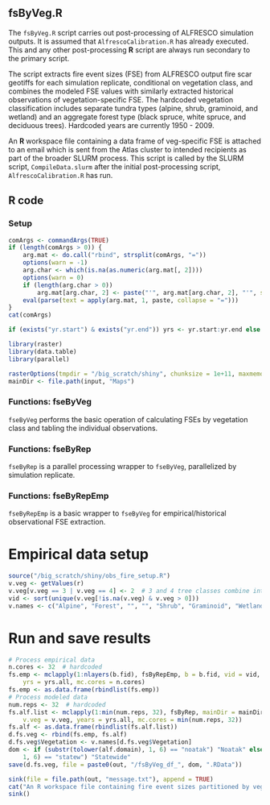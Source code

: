 


##
##
## fsByVeg.R

The `fsByVeg.R` script carries out post-processing of ALFRESCO simulation outputs.
It is assumed that `AlfrescoCalibration.R` has already executed. This and any other post-processing **R** script are always run secondary to the primary script.

The script extracts fire event sizes (FSE) from ALFRESCO output fire scar geotiffs for each simulation replicate,
conditional on vegetation class, and combines the modeled FSE values with similarly extracted historical observations of vegetation-specific FSE.
The hardcoded vegetation classification includes separate tundra types (alpine, shrub, graminoid, and wetland)
and an aggregate forest type (black spruce, white spruce, and deciduous trees).
Hardcoded years are currently 1950 - 2009.

An **R** workspace file containing a data frame of veg-specific FSE is attached to an email which is sent from the Atlas cluster to intended recipients as part of the broader SLURM process.
This script is called by the SLURM script, `CompileData.slurm` after the initial post-processing script, `AlfrescoCalibration.R` has run.

## R code

### Setup


```r
comArgs <- commandArgs(TRUE)
if (length(comArgs > 0)) {
    arg.mat <- do.call("rbind", strsplit(comArgs, "="))
    options(warn = -1)
    arg.char <- which(is.na(as.numeric(arg.mat[, 2])))
    options(warn = 0)
    if (length(arg.char > 0)) 
        arg.mat[arg.char, 2] <- paste("'", arg.mat[arg.char, 2], "'", sep = "")
    eval(parse(text = apply(arg.mat, 1, paste, collapse = "=")))
}
cat(comArgs)

if (exists("yr.start") & exists("yr.end")) yrs <- yr.start:yr.end else yrs <- 1950:2013

library(raster)
library(data.table)
library(parallel)

rasterOptions(tmpdir = "/big_scratch/shiny", chunksize = 1e+11, maxmemory = 1e+12)
mainDir <- file.path(input, "Maps")
```

### Functions: fseByVeg

`fseByVeg` performs the basic operation of calculating FSEs by vegetation class and tabling the individual observations.



### Functions: fseByRep

`fseByRep` is a parallel processing wrapper to `fseByVeg`, parallelized by simulation replicate.



### Functions: fseByRepEmp

`fseByRepEmp` is a basic wrapper to `fseByVeg` for empirical/historical observational FSE extraction.



# Empirical data setup


```r
source("/big_scratch/shiny/obs_fire_setup.R")
v.veg <- getValues(r)
v.veg[v.veg == 3 | v.veg == 4] <- 2  # 3 and 4 tree classes combine into class 2 to become 'forest', tundra types 1, 5, 6, and 7 remain as before
vid <- sort(unique(v.veg[!is.na(v.veg) & v.veg > 0]))
v.names <- c("Alpine", "Forest", "", "", "Shrub", "Graminoid", "Wetland")
```

# Run and save results


```r
# Process empirical data
n.cores <- 32  # hardcoded
fs.emp <- mclapply(1:nlayers(b.fid), fsByRepEmp, b = b.fid, vid = vid, v.veg = v.veg, 
    yrs = yrs.all, mc.cores = n.cores)
fs.emp <- as.data.frame(rbindlist(fs.emp))
# Process modeled data
num.reps <- 32  # hardcoded
fs.alf.list <- mclapply(1:min(num.reps, 32), fsByRep, mainDir = mainDir, vid = vid, 
    v.veg = v.veg, years = yrs.all, mc.cores = min(num.reps, 32))
fs.alf <- as.data.frame(rbindlist(fs.alf.list))
d.fs.veg <- rbind(fs.emp, fs.alf)
d.fs.veg$Vegetation <- v.names[d.fs.veg$Vegetation]
dom <- if (substr(tolower(alf.domain), 1, 6) == "noatak") "Noatak" else if (substr(tolower(alf.domain), 
    1, 6) == "statew") "Statewide"
save(d.fs.veg, file = paste0(out, "/fsByVeg_df_", dom, ".RData"))

sink(file = file.path(out, "message.txt"), append = TRUE)
cat("An R workspace file containing fire event sizes partitioned by vegetation class is attached.\n")
sink()
```
